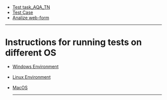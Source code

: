 <ul>
  <li>
    <a href="https://drive.google.com/open?id=0B0zO6-KrfM82eHRHcThLMnNPazVOTDVXeFY4MDFPOEV6eW1F">Test task_AQA_TN</a>
  </li>
    <li>
    <a href="https://drive.google.com/open?id=1qhRlC18DF5XClYIwIjU4ccTDOnECF63I-zCLOr-zkYM">Test Case</a>
  </li>
  <li>
    <a href="https://drive.google.com/open?id=12MEfE1yhDS6TV7g6Dd0cXLpp8qY4f-vPa48owcZ4bMw">Analize web-form</a>
  </li>
</ul>

<hr>

<h1>Instructions for running tests on different OS</h1>
<ul>
  <li>
    <a href="https://github.com/OlexandrPrylipko/gForm/wiki/Preparing-a-test-environment-for-running-tests-from-a-local-PC-using-Windows-10-as-an-example">Windows Environment</a>
  </li><br>
  <li>  
    <a href="https://github.com/OlexandrPrylipko/gForm/wiki/Preparing-a-test-environment-for-running-tests-from-a-local-PC-using-Linux-Ubuntu-18.04.3-LTS-as-an-example">Linux Environment</a>
  </li><br>
  <li>
    <a href="https://github.com/OlexandrPrylipko/gForm/wiki/Preparing-a-test-environment-for-running-tests-from-a-local-PC-using-MacOS-10.13-High-Sierra-as-an-example">MacOS</a>
  </li>
  
<hr>
